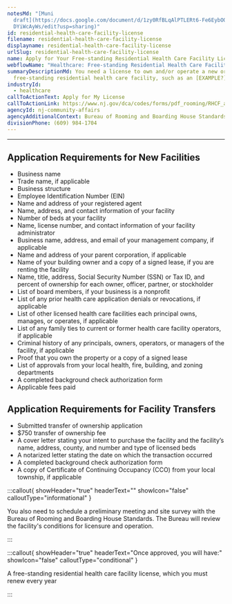 ```yaml
---
notesMd: "[Muni
  draft](https://docs.google.com/document/d/1zy0RfBLqAlPTLERt6-Fe6EybOQcOjedf04\
  DYiWcAyWs/edit?usp=sharing)"
id: residential-health-care-facility-license
filename: residential-health-care-facility-license
displayname: residential-health-care-facility-license
urlSlug: residential-health-care-facility-license
name: Apply for Your Free-standing Residential Health Care Facility License
webflowName: "Healthcare: Free-standing Residential Health Care Facility"
summaryDescriptionMd: You need a license to own and/or operate a new or existing
  free-standing residential health care facility, such as an [EXAMPLE?].
industryId:
  - healthcare
callToActionText: Apply for My License
callToActionLink: https://www.nj.gov/dca/codes/forms/pdf_rooming/RHCF_app.pdf
agencyId: nj-community-affairs
agencyAdditionalContext: Bureau of Rooming and Boarding House Standards
divisionPhone: (609) 984-1704
---
```

- - -

## Application Requirements for New Facilities

* Business name
* Trade name, if applicable
* Business structure
* Employee Identification Number (EIN)
* Name and address of your registered agent
* Name, address, and contact information of your facility
* Number of beds at your facility
* Name, license number, and contact information of your facility administrator
* Business name, address, and email of your management company, if applicable
* Name and address of your parent corporation, if applicable
* Name of your building owner and a copy of a signed lease, if you are renting the facility
* Name, title, address, Social Security Number (SSN) or Tax ID, and percent of ownership for each owner, officer, partner, or stockholder
* List of board members, if your business is a nonprofit
* List of any prior health care application denials or revocations, if applicable
* List of other licensed health care facilities each principal owns, manages, or operates, if applicable
* List of any family ties to current or former health care facility operators, if applicable
* Criminal history of any principals, owners, operators, or managers of the facility, if applicable
* Proof that you own the property or a copy of a signed lease
* List of approvals from your local health, fire, building, and zoning departments
* A completed background check authorization form
* Applicable fees paid

## Application Requirements for Facility Transfers

* Submitted transfer of ownership application
* $750 transfer of ownership fee
* A cover letter stating your intent to purchase the facility and the facility’s name, address, county, and number and type of licensed beds
* A notarized letter stating the date on which the transaction occurred
* A completed background check authorization form
* A copy of Certificate of Continuing Occupancy (CCO) from your local township, if applicable

:::callout{ showHeader="true" headerText="" showIcon="false" calloutType="informational" }

You also need to schedule a preliminary meeting and site survey with the Bureau of Rooming and Boarding House Standards. The Bureau will review the facility's conditions for licensure and operation.

:::

:::callout{ showHeader="true" headerText="Once approved, you will have:" showIcon="false" calloutType="conditional" }

A free-standing residential health care facility license, which you must renew every year

:::